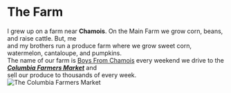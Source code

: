 # The Farm 
I grew up on a farm near **Chamois**. On the Main Farm we grow corn, beans, and raise cattle. But, me  
and my brothers run a produce farm where we grow sweet corn, watermelon, cantaloupe, and pumpkins.  
The name of our farm is [Boys From Chamois](https://www.boysfromchamois.com/) every weekend we drive to the [**_Columbia Farmers Market_**](https://columbiafarmersmarket.org/) and  
sell our produce to thousands of every week.
![The Columbia Farmers Market](https://bloximages.newyork1.vip.townnews.com/columbiamissourian.com/content/tncms/assets/v3/editorial/b/57/b57315b8-1baa-11ec-b05b-8bd0cfdc3506/5dc73a4f1557d.image.jpg)

